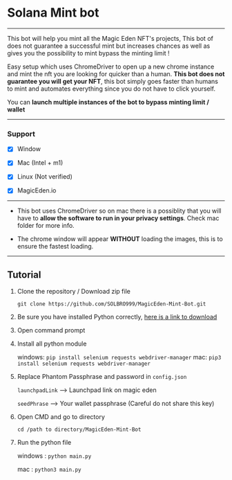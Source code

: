 # Solana Mint bot

---

This bot will help you mint all the Magic Eden NFT's projects, This bot of does not guarantee a successful mint but increases chances as well as gives you the possibility to mint bypass the minting limit !

Easy setup which uses ChromeDriver to open up a new chrome instance and mint the nft you are looking for quicker than a human.  **This bot does not guarantee you will get your NFT**, this bot simply goes faster than humans to mint and automates everything since you do not have to click yourself.

You can **launch multiple instances of the bot to bypass minting limit / wallet**

---

### Support

-   [x] Window
-   [x] Mac (Intel + m1)
-   [x] Linux (Not verified)

-   [x] MagicEden.io

---

-   This bot uses ChromeDriver so on mac there is a possiblity that you will have to **allow the software to run in your privacy settings**. Check mac folder for more info.

-   The chrome window will appear **WITHOUT** loading the images, this is to ensure the fastest loading.

---

## Tutorial

1. Clone the repository / Download zip file

    `git clone https://github.com/SOLBRO999/MagicEden-Mint-Bot.git`
    

2. Be sure you have installed Python correctly, [here is a link to download](https://www.python.org/downloads/)

2. Open command prompt

3. Install all python module

   windows: `pip install selenium requests webdriver-manager`
   mac: `pip3 install selenium requests webdriver-manager`

4. Replace Phantom Passphrase and password in `config.json`

    `launchpadLink` --> Launchpad link on magic eden

    `seedPhrase` --> Your wallet passphrase (Careful do not share this key)

5. Open CMD and go to directory

    `cd /path to directory/MagicEden-Mint-Bot`

6. Run the python file

    windows : `python main.py`

    mac : `python3 main.py`
